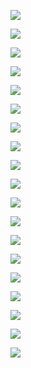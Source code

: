 ![](https://github.com/topherCantrell/oreoboard/blob/master/art/construct01.jpg)

![](https://github.com/topherCantrell/oreoboard/blob/master/art/construct02.jpg)

![](https://github.com/topherCantrell/oreoboard/blob/master/art/construct03.jpg)

![](https://github.com/topherCantrell/oreoboard/blob/master/art/construct04.jpg)

![](https://github.com/topherCantrell/oreoboard/blob/master/art/construct05.jpg)

![](https://github.com/topherCantrell/oreoboard/blob/master/art/construct06.jpg)

![](https://github.com/topherCantrell/oreoboard/blob/master/art/construct07.jpg)

![](https://github.com/topherCantrell/oreoboard/blob/master/art/construct08.jpg)

![](https://github.com/topherCantrell/oreoboard/blob/master/art/construct09.jpg)

![](https://github.com/topherCantrell/oreoboard/blob/master/art/construct10.jpg)

![](https://github.com/topherCantrell/oreoboard/blob/master/art/construct11.jpg)

![](https://github.com/topherCantrell/oreoboard/blob/master/art/construct12.jpg)

![](https://github.com/topherCantrell/oreoboard/blob/master/art/construct13.jpg)

![](https://github.com/topherCantrell/oreoboard/blob/master/art/construct14.jpg)

![](https://github.com/topherCantrell/oreoboard/blob/master/art/construct15.jpg)

![](https://github.com/topherCantrell/oreoboard/blob/master/art/construct16.jpg)

![](https://github.com/topherCantrell/oreoboard/blob/master/art/construct17.jpg)

![](https://github.com/topherCantrell/oreoboard/blob/master/art/construct18.jpg)

![](https://github.com/topherCantrell/oreoboard/blob/master/art/construct19.jpg)
